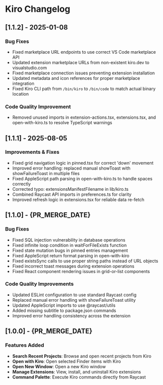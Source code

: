 # Kiro Changelog

## [1.1.2] - 2025-01-08

### Bug Fixes

- Fixed marketplace URL endpoints to use correct VS Code marketplace API
- Updated extension marketplace URLs from non-existent kiro.dev to visualstudio.com
- Fixed marketplace connection issues preventing extension installation
- Updated metadata and icon references for proper marketplace integration
- Fixed Kiro CLI path from `/bin/kiro` to `/bin/code` to match actual binary location

### Code Quality Improvement

- Removed unused imports in extension-actions.tsx, extensions.tsx, and open-with-kiro.ts to resolve TypeScript warnings

## [1.1.1] - 2025-08-05

### Improvements & Fixes

- Fixed grid navigation logic in pinned.tsx for correct 'down' movement
- Improved error handling: replaced manual showToast with showFailureToast in multiple files
- Fixed AppleScript path parsing in open-with-kiro.ts to handle spaces correctly
- Corrected typo: extensionsManifestFilename in lib/kiro.ts
- Combined Raycast API imports in preferences.ts for clarity
- Improved refresh logic in extensions.tsx for reliable data re-fetch

## [1.1.0] - {PR_MERGE_DATE}

### Bug Fixes

- Fixed SQL injection vulnerability in database operations
- Fixed infinite loop condition in waitForFileExists function
- Fixed state mutation bugs in pinned entries management
- Fixed AppleScript return format parsing in open-with-kiro
- Fixed existsSync calls to use proper string paths instead of URL objects
- Fixed incorrect toast messages during extension operations
- Fixed React component rendering issues in grid-or-list components

### Code Quality Improvements

- Updated ESLint configuration to use standard Raycast config
- Replaced manual error handling with showFailureToast utility
- Updated AppleScript imports to use @raycast/utils
- Added missing subtitle to package.json commands
- Improved error handling consistency across the extension

## [1.0.0] - {PR_MERGE_DATE}

### Features Added

- **Search Recent Projects**: Browse and open recent projects from Kiro
- **Open with Kiro**: Open selected Finder items with Kiro
- **Open New Window**: Open a new Kiro window
- **Manage Extensions**: View, install, and uninstall Kiro extensions
- **Command Palette**: Execute Kiro commands directly from Raycast
